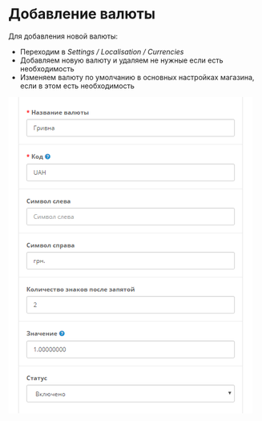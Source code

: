 # Добавление валюты

Для добавления новой валюты:

* Переходим в *Settings / Localisation / Currencies*
* Добавляем новую валюту и удаляем не нужные если есть необходимость
* Изменяем валюту по умолчанию в основных настройках магазина, если в этом есть необходимость

![add_currency.png](img/add_currency.png)